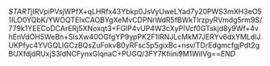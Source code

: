 $START$jIRVpiPVsjWPfX+qLHRfx43Ybkp0JsVyUweLYad7y20PWS3mXH3eO51ILO0YQbK/YWOQTEIxCAOBYgXeMvCDPNrWdR5fBWkTlrzpyRVmdg5rm9S/779k1YEECoDCArERj5XNoxqt3+FGlP4vUP4W3cXyPIVcf0GTskjd8y9Wf+4vhEnVdOH5WeBn+SlsXw40OGfgYP9ypPK2F1lRNJLcMkM7JERYv6dxYMLdIJUKPfyc4YVGQLlGCzBQsZuFokvB0yRFsc5p5gixBc+nsv/TDrEdgmcfgjPdt2gBUXfdjdRUxjS3ldNCFynxGlqnaC+PUGQ/3FY7Kfiini9M1WiIVg==$END$